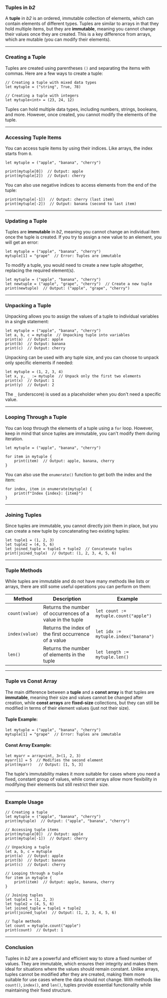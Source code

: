 ### **Tuples in *b2***

A **tuple** in *b2* is an ordered, immutable collection of elements, which can contain elements of different types. Tuples are similar to arrays in that they hold multiple items, but they are **immutable**, meaning you cannot change their values once they are created. This is a key difference from arrays, which are mutable (you can modify their elements).

---

### **Creating a Tuple**

Tuples are created using parentheses `()` and separating the items with commas. Here are a few ways to create a tuple:

```b2
// Creating a tuple with mixed data types
let mytuple = ("string", True, 78)

// Creating a tuple with integers
let mytuple<int> = (23, 24, 12)
```

Tuples can hold multiple data types, including numbers, strings, booleans, and more. However, once created, you cannot modify the elements of the tuple.

---

### **Accessing Tuple Items**

You can access tuple items by using their indices. Like arrays, the index starts from `0`.

```b2
let mytuple = ("apple", "banana", "cherry")

print(mytuple[0])  // Output: apple
print(mytuple[2])  // Output: cherry
```

You can also use negative indices to access elements from the end of the tuple:

```b2
print(mytuple[-1])  // Output: cherry (last item)
print(mytuple[-2])  // Output: banana (second to last item)
```

---

### **Updating a Tuple**

Tuples are **immutable** in *b2*, meaning you cannot change an individual item once the tuple is created. If you try to assign a new value to an element, you will get an error:

```b2
let mytuple = ("apple", "banana", "cherry")
mytuple[1] = "grape"  // Error: Tuples are immutable
```

To modify a tuple, you would need to create a new tuple altogether, replacing the required element(s).

```b2
let mytuple = ("apple", "banana", "cherry")
let newtuple = ("apple", "grape", "cherry")  // Create a new tuple
print(newtuple)  // Output: ("apple", "grape", "cherry")
```

---

### **Unpacking a Tuple**

Unpacking allows you to assign the values of a tuple to individual variables in a single statement:

```b2
let mytuple = ("apple", "banana", "cherry")
let a, b, c = mytuple  // Unpacking tuple into variables
print(a)  // Output: apple
print(b)  // Output: banana
print(c)  // Output: cherry
```

Unpacking can be used with any tuple size, and you can choose to unpack only specific elements if needed:

```b2
let mytuple = (1, 2, 3, 4)
let x, y, _ := mytuple  // Unpack only the first two elements
print(x)  // Output: 1
print(y)  // Output: 2
```

The `_` (underscore) is used as a placeholder when you don't need a specific value.

---

### **Looping Through a Tuple**

You can loop through the elements of a tuple using a `for` loop. However, keep in mind that since tuples are immutable, you can't modify them during iteration.

```b2
let mytuple = ("apple", "banana", "cherry")

for item in mytuple {
    print(item)  // Output: apple, banana, cherry
}
```

You can also use the `enumerate()` function to get both the index and the item:

```b2
for index, item in enumerate(mytuple) {
    print(f"Index {index}: {item}")
}
```

---

### **Joining Tuples**

Since tuples are immutable, you cannot directly join them in place, but you can create a new tuple by concatenating two existing tuples:

```b2
let tuple1 = (1, 2, 3)
let tuple2 = (4, 5, 6)
let joined_tuple = tuple1 + tuple2  // Concatenate tuples
print(joined_tuple)  // Output: (1, 2, 3, 4, 5, 6)
```

---

### **Tuple Methods**

While tuples are immutable and do not have many methods like lists or arrays, there are still some useful operations you can perform on them:

| Method               | Description                                            | Example                                       |
|----------------------|--------------------------------------------------------|-----------------------------------------------|
| `count(value)`        | Returns the number of occurrences of a value in the tuple | `let count := mytuple.count("apple")`        |
| `index(value)`        | Returns the index of the first occurrence of a value    | `let idx := mytuple.index("banana")`        |
| `len()`               | Returns the number of elements in the tuple             | `let length := mytuple.len()`                |

---

### **Tuple vs Const Array**

The main difference between a **tuple** and a **const array** is that tuples are **immutable**, meaning their size and values cannot be changed after creation, while **const arrays** are **fixed-size** collections, but they can still be modified in terms of their element values (just not their size).

#### **Tuple Example:**

```b2
let mytuple = ("apple", "banana", "cherry")
mytuple[1] = "grape"  // Error: Tuples are immutable
```

#### **Const Array Example:**

```b2
let myarr = array<int, 3>(1, 2, 3)
myarr[1] = 5  // Modifies the second element
print(myarr)   // Output: [1, 5, 3]
```

The tuple's immutability makes it more suitable for cases where you need a fixed, constant group of values, while const arrays allow more flexibility in modifying their elements but still restrict their size.

---

### **Example Usage**

```b2
// Creating a tuple
let mytuple = ("apple", "banana", "cherry")
print(mytuple)  // Output: ("apple", "banana", "cherry")

// Accessing tuple items
print(mytuple[0])  // Output: apple
print(mytuple[-1])  // Output: cherry

// Unpacking a tuple
let a, b, c = mytuple
print(a)  // Output: apple
print(b)  // Output: banana
print(c)  // Output: cherry

// Looping through a tuple
for item in mytuple {
    print(item)  // Output: apple, banana, cherry
}

// Joining tuples
let tuple1 = (1, 2, 3)
let tuple2 = (4, 5, 6)
let joined_tuple = tuple1 + tuple2
print(joined_tuple)  // Output: (1, 2, 3, 4, 5, 6)

// Tuple methods
let count = mytuple.count("apple")
print(count)  // Output: 1
```

---

### **Conclusion**

Tuples in *b2* are a powerful and efficient way to store a fixed number of values. They are immutable, which ensures their integrity and makes them ideal for situations where the values should remain constant. Unlike arrays, tuples cannot be modified after they are created, making them more suitable for use cases where the data should not change. With methods like `count()`, `index()`, and `len()`, tuples provide essential functionality while maintaining their fixed structure.